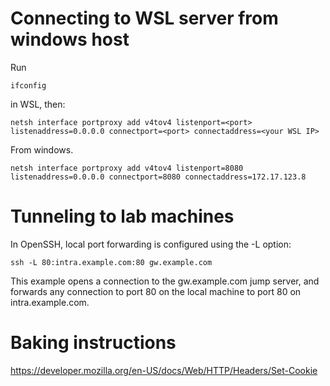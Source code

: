 # Connecting to WSL server from windows host

Run 
```
ifconfig
```
in WSL, then:
```
netsh interface portproxy add v4tov4 listenport=<port> listenaddress=0.0.0.0 connectport=<port> connectaddress=<your WSL IP>
```

From windows.

```
netsh interface portproxy add v4tov4 listenport=8080 listenaddress=0.0.0.0 connectport=8080 connectaddress=172.17.123.8
```

# Tunneling to lab machines

In OpenSSH, local port forwarding is configured using the -L option:
```
ssh -L 80:intra.example.com:80 gw.example.com
```
This example opens a connection to the gw.example.com jump server, and forwards any connection to port 80 on the local machine to port 80 on intra.example.com.

# Baking instructions
https://developer.mozilla.org/en-US/docs/Web/HTTP/Headers/Set-Cookie

